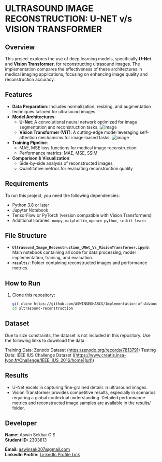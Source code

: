 # **ULTRASOUND IMAGE RECONSTRUCTION: U-NET v/s VISION TRANSFORMER**

## Overview
This project explores the use of deep learning models, specifically **U-Net** and **Vision Transformer**, for reconstructing ultrasound images. The implementation compares the effectiveness of these architectures in medical imaging applications, focusing on enhancing image quality and reconstruction accuracy.

## Features
- **Data Preparation**: Includes normalization, resizing, and augmentation techniques tailored for ultrasound images.
- **Model Architectures**:
  - **U-Net**: A convolutional neural network optimized for image segmentation and reconstruction tasks.
             ![image](https://github.com/user-attachments/assets/3acda841-11b5-4499-b1a1-3d1dbe76dfe6)
  - **Vision Transformer (ViT)**: A cutting-edge model leveraging self-attention mechanisms for image-based tasks.
              ![image](https://github.com/user-attachments/assets/748001bc-d485-457b-bf02-10f6f24dc238)
- **Training Pipeline**:
  - MAE, MSE loss functions for medical image reconstruction
  - Performance metrics: MAE, MSE, SSIM
- **Comparison & Visualization**:
  - Side-by-side analysis of reconstructed images
  - Quantitative metrics for evaluating reconstruction quality

## Requirements
To run this project, you need the following dependencies:
- Python 3.8 or later
- Jupyter Notebook
- TensorFlow or PyTorch (version compatible with Vision Transformers)
- Additional libraries: `numpy`, `matplotlib`, `opencv-python`, `scikit-learn`

## File Structure
- **`Ultrasound_Image_Reconstruction_UNet_Vs_VisionTransformer.ipynb`**: Main notebook containing all code for data processing, model implementation, training, and evaluation.
- **`results/`**: Folder containing reconstructed images and performance metrics.

## How to Run
1. Clone this repository:  
   ```bash
   git clone https://github.com/ASWINSEKHARCS/Implementation-of-Advanced-AI-Course-Project
   cd ultrasound-reconstruction
## Dataset
Due to size constraints, the dataset is not included in this repository. Use the following links to download the data:

Training Data: Zenodo Dataset ([https:/zenodo.org/records/7813791](url))
Testing Data: IEEE IUS Challenge Dataset ([https://www.creatis.insa-lyon.fr/Challenge/IEEE_IUS_2016/home](url))

## Results

- U-Net excels in capturing fine-grained details in ultrasound images.
- Vision Transformer provides competitive results, especially in scenarios requiring a global contextual understanding.
Detailed performance metrics and reconstructed image samples are available in the results/ folder.

## Developer  
**Name:** Aswin Sekhar C S  
**Student ID:** 2303813

**Email:** aswinsek007@gmail.com  
**LinkedIn Profile:** [LinkedIn Profile Link](https://www.linkedin.com/in/aswinsekhar/)  

